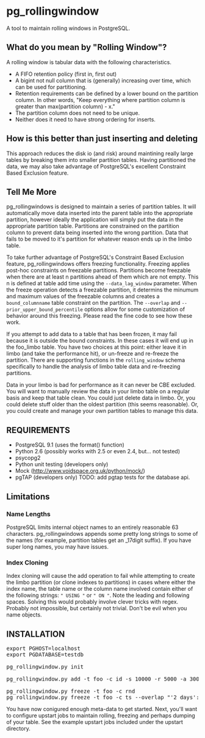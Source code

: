 # pg\_rollingwindow

A tool to maintain rolling windows in PostgreSQL.

## What do you mean by "Rolling Window"?

A rolling window is tabular data with the following characteristics.
* A FIFO retention policy (first in, first out)
* A bigint not null column that is (generally) increasing over time, which
can be used for partitioning.
* Retention requirements can be defined by a lower bound on the partition
column. In other words, "Keep everything where partition column is greater
than max(partition column) - x."
* The partition column does not need to be unique.
* Neither does it need to have strong ordering for inserts.

## How is this better than just inserting and deleting

This approach reduces the disk io (and risk) around maintining really
large tables by breaking them into smaller partition tables. Having
partitioned the data, we may also take advantage of PostgreSQL's
excellent Constraint Based Exclusion feature.

## Tell Me More

pg\_rollingwindows is designed to maintain a series of partition tables. It
will automatically move data inserted into the parent table into the
appropriate partition, however ideally the application will simply put the
data in the appropriate partition table. Partitions are constrained on the
partition column to prevent data being inserted into the wrong partition.
Data that fails to be moved to it's partition for whatever reason ends up in
the limbo table.

To take further advantage of PostgreSQL's Constraint Based Exclusion feature,
pg\_rollingwindows offers freezing functionality. Freezing applies post-hoc
constraints on freezable partitions. Partitions become freezable when there
are at least n partitions ahead of them which are not empty. This n is defined
at table add time using the `--data_lag_window` parameter. When the freeze
operation detects a freezable partition, it determins the minumum and maximum
values of the freezable columns and creates a `bound_columnname` table
constraint on the partition. The `--overlap` and
`--prior_upper_bound_percentile` options allow for some customization of behavior
around this freezing. Please read the fine code to see how these work.

If you attempt to add data to a table that has been frozen, it may fail because
it is outside the bound constraints. In these cases it will end up in the foo_limbo
table. You have two choices at this point: either leave it in limbo (and take the
performance hit), or un-freeze and re-freeze the partition. There are supporting
functions in the `rolling_window` schema specifically to handle the analysis of
limbo table data and re-freezing partitions.

Data in your limbo is bad for performance as it can never be CBE excluded. You
will want to manually review the data in your limbo table on a regular basis and
keep that table clean. You could just delete data in limbo.
Or, you could delete stuff older than the oldest partition (this seems reasonable).
Or, you could create and manage your own partition tables to manage this data.

## REQUIREMENTS
* PostgreSQL 9.1 (uses the format() function)
* Python 2.6 (possibly works with 2.5 or even 2.4, but... not tested)
* psycopg2
* Python unit testing (developers only)
* Mock (http://www.voidspace.org.uk/python/mock/)
* pgTAP (developers only)  TODO: add pgtap tests for the database api.

## Limitations

### Name Lengths

PostgreSQL limits internal object names to an entirely reasonable 63 characters.
pg_rollingwindows appends some pretty long strings to some of the names (for
example, partition tables get an _17digit suffix). If you have super long names,
you may have issues.

### Index Cloning

Index cloning will cause the add operation to fail while attempting to create the
limbo partition (or clone indexes to partitions) in cases where either the index name,
the table name or the column name involved contain either of the following strings:
`" USING "` or `" ON "`. Note the leading and following spaces.
Solving this would probably involve clever tricks with regex.
Probably not impossible, but certainly not trivial. Don't be evil when you name objects.

## INSTALLATION

<pre>
export PGHOST=localhost
export PGDATABASE=testdb

pg_rollingwindow.py init

pg_rollingwindow.py add -t foo -c id -s 10000 -r 5000 -a 300

pg_rollingwindow.py freeze -t foo -c rnd
pg_rollingwindow.py freeze -t foo -c ts --overlap "'2 days'::interval" --prior_upper_bound_percentile 5
</pre>

You have now conigured enough meta-data to get started. Next, you'll want to
configure upstart jobs to maintain rolling, freezing and perhaps dumping of
your table. See the example upstart jobs included under the upstart directory.
